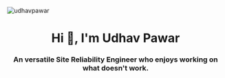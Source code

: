 
<p align="left"> <img src="https://komarev.com/ghpvc/?username=udhavpawar&color=blue&style=plastic&label=Profile Views" alt="udhavpawar" /> </p> 

<h1 align="center">Hi 👋, I'm Udhav Pawar</h1>
<h3 align="center">An versatile Site Reliability Engineer who enjoys working on what doesn't work.</h3>
